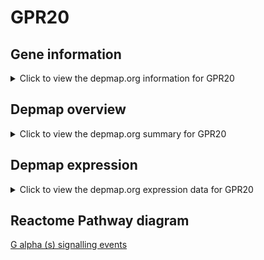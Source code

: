 <h1>GPR20</h1>

<h2>Gene information</h2>
<details>
  <summary>Click to view the depmap.org information for GPR20</summary>
  <iframe src="https://depmap.org/portal/gene/GPR20?tab=about" style="border:none;width:100%;height:800px"></iframe>
</details>

<h2>Depmap overview</h2>
<details>
  <summary>Click to view the depmap.org summary for GPR20</summary>
  <iframe src="https://depmap.org/portal/gene/GPR20?tab=overview" style="border:none;width:100%;height:800px"></iframe>
</details>

<h2>Depmap expression</h2>
<details>
  <summary>Click to view the depmap.org expression data for GPR20</summary>
  <iframe src="https://depmap.org/portal/gene/GPR20?tab=characterization" style="border:none;width:100%;height:800px"></iframe>
</details>



<h2>Reactome Pathway diagram</h2>
<a href="https://reactome.org/PathwayBrowser/#/R-HSA-418555">G alpha (s) signalling events</a>



